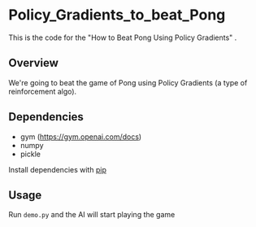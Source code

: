 # Policy_Gradients_to_beat_Pong
This is the code for the "How to Beat Pong Using Policy Gradients" .

## Overview

We're going to beat the game of Pong using Policy Gradients (a type of reinforcement algo).

## Dependencies

* gym (https://gym.openai.com/docs)
* numpy 
* pickle

Install dependencies with [pip](https://pip.pypa.io/en/stable/installing/)

## Usage

Run `demo.py` and the AI will start playing the game


